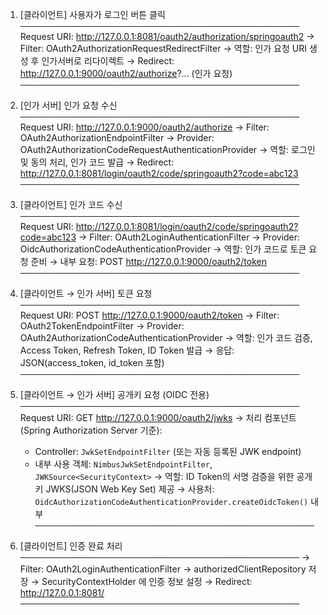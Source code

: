 1. [클라이언트] 사용자가 로그인 버튼 클릭
─────────────────────────────────────────────
Request URI: http://127.0.0.1:8081/oauth2/authorization/springoauth2
→ Filter: OAuth2AuthorizationRequestRedirectFilter
→ 역할: 인가 요청 URI 생성 후 인가서버로 리다이렉트
→ Redirect: http://127.0.0.1:9000/oauth2/authorize?... (인가 요청)
─────────────────────────────────────────────

2. [인가 서버] 인가 요청 수신
─────────────────────────────────────────────
Request URI: http://127.0.0.1:9000/oauth2/authorize
→ Filter: OAuth2AuthorizationEndpointFilter
→ Provider: OAuth2AuthorizationCodeRequestAuthenticationProvider
→ 역할: 로그인 및 동의 처리, 인가 코드 발급
→ Redirect: http://127.0.0.1:8081/login/oauth2/code/springoauth2?code=abc123
─────────────────────────────────────────────

3. [클라이언트] 인가 코드 수신
─────────────────────────────────────────────
Request URI: http://127.0.0.1:8081/login/oauth2/code/springoauth2?code=abc123
→ Filter: OAuth2LoginAuthenticationFilter
→ Provider: OidcAuthorizationCodeAuthenticationProvider
→ 역할: 인가 코드로 토큰 요청 준비
→ 내부 요청: POST http://127.0.0.1:9000/oauth2/token
─────────────────────────────────────────────

4. [클라이언트 → 인가 서버] 토큰 요청
─────────────────────────────────────────────
Request URI: POST http://127.0.0.1:9000/oauth2/token
→ Filter: OAuth2TokenEndpointFilter
→ Provider: OAuth2AuthorizationCodeAuthenticationProvider
→ 역할: 인가 코드 검증, Access Token, Refresh Token, ID Token 발급
→ 응답: JSON(access_token, id_token 포함)
─────────────────────────────────────────────

5. [클라이언트 → 인가 서버] 공개키 요청 (OIDC 전용)
─────────────────────────────────────────────
Request URI: GET http://127.0.0.1:9000/oauth2/jwks
→ 처리 컴포넌트 (Spring Authorization Server 기준):
   - Controller: `JwkSetEndpointFilter` (또는 자동 등록된 JWK endpoint)
   - 내부 사용 객체: `NimbusJwkSetEndpointFilter`, `JWKSource<SecurityContext>`
→ 역할: ID Token의 서명 검증을 위한 공개키 JWKS(JSON Web Key Set) 제공
→ 사용처: `OidcAuthorizationCodeAuthenticationProvider.createOidcToken()` 내부
─────────────────────────────────────────────

6. [클라이언트] 인증 완료 처리
─────────────────────────────────────────────
→ Filter: OAuth2LoginAuthenticationFilter
→ authorizedClientRepository 저장
→ SecurityContextHolder 에 인증 정보 설정
→ Redirect: http://127.0.0.1:8081/
─────────────────────────────────────────────
